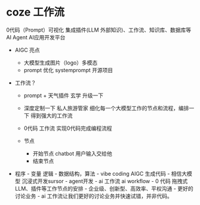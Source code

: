# coze 工作流
0代码（Prompt）可视化 集成插件(LLM 外部知识)、工作流、知识库、数据库等 AI Agent
AI应用开发平台



- AIGC 亮点
    - 大模型生成图片（logo）多模态
    - prompt 优化
      systemprompt 开源项目

- 工作流？
    - prompt + 天气插件 玄学
升级一下
    - 深度定制一下  私人旅游管家
    细化每一个大模型工作的节点和流程，编排一下
    得到强大的工作流 
    - 0代码
    工作流 实现0代码完成编程流程

    - 节点
        - 开始节点
        chatbot 用户输入交给他
        - 结束节点

- 程序
        - 变量 逻辑
        - 数据结构，算法
        - vibe coding AIGC 生成代码
        - 相信大模型 沉浸式开发sursor
        - agent开发
        - ai 工作流 ai workflow
        - 0 代码 拖拽式
          LLM、插件等工作节点的安排
        - 企业级、创新型、高效率、平权沟通
        - 更好的讨论业务 
        - ai 工作流让我们更好的讨论业务并快速试错，并非代码。 